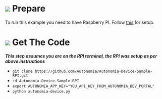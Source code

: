 # ![](https://storage.googleapis.com/material-icons/external-assets/v4/icons/svg/ic_info_outline_black_24px.svg) Prepare
To run this example you need to have Raspberry PI. Follow [this](https://github.com/Autonomia/Autonomia-Device-Sample-RPI/wiki) for setup.

# ![](https://storage.googleapis.com/material-icons/external-assets/v4/icons/svg/ic_code_black_24px.svg) Get The Code

_**This step assumes you are on the RPI terminal, the RPI was setup as per above instructions**_

- `git clone https://github.com/Autonomia/Autonomia-Device-Sample-RPI.git`
- `cd Autonomia-Device-Sample-RPI`
- `export AUTONOMIA_APP_KEY="YOU_API_KEY_FROM_AUTONOMIA_DEV_PORTAL"`
- `python autonomia-device.py`